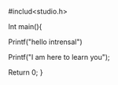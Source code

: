 #includ<studio.h>

Int main(){
  
   Printf("hello intrensal")

   Printf("I am here to learn you");

 Return 0;
}

